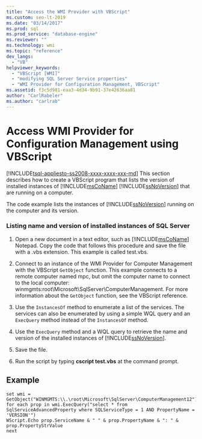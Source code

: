 ```yaml
---
title: "Access the WMI Provider with VBScript"
ms.custom: seo-lt-2019
ms.date: "03/14/2017"
ms.prod: sql
ms.prod_service: "database-engine"
ms.reviewer: ""
ms.technology: wmi
ms.topic: "reference"
dev_langs: 
  - "VB"
helpviewer_keywords: 
  - "VBScript [WMI]"
  - "modifying SQL Server Service properties"
  - "WMI Provider for Configuration Management, VBScript"
ms.assetid: f3c5d981-eaa3-4d34-9b91-37e42636aa81
author: "CarlRabeler"
ms.author: "carlrab"
---
```

# Access WMI Provider for Configuration Management using VBScript
[!INCLUDE[tsql-appliesto-ss2008-xxxx-xxxx-xxx-md](../../includes/tsql-appliesto-ss2008-xxxx-xxxx-xxx-md.md)]
  This section describes how to create a VBScript program that lists the version of installed instances of [!INCLUDE[msCoName](../../includes/msconame-md.md)] [!INCLUDE[ssNoVersion](../../includes/ssnoversion-md.md)] that are running on a computer.  
  
 The code example lists the instances of [!INCLUDE[ssNoVersion](../../includes/ssnoversion-md.md)] running on the computer and its version.  
  
### Listing name and version of installed instances of SQL Server  
  
1.  Open a new document in a text editor, such as [!INCLUDE[msCoName](../../includes/msconame-md.md)] Notepad. Copy the code that follows this procedure and save the file with a .vbs extension. This example is called test.vbs.  
  
2.  Connect to an instance of the WMI Provider for Computer Management with the VBScript `GetObject` function. This example connects to a remote computer named mpc, but omit the computer name to connect to the local computer: winmgmts:root\Microsoft\SqlServer\ComputerManagement. For more information about the `GetObject` function, see the VBScript reference.  
  
3.  Use the `InstancesOf` method to enumerate a list of the services. The services can also be enumerated by using a simple WQL query and an `ExecQuery` method instead of the `InstancesOf` method.  
  
4.  Use the `ExecQuery` method and a WQL query to retrieve the name and version of the installed instances of [!INCLUDE[ssNoVersion](../../includes/ssnoversion-md.md)].  
  
5.  Save the file.  
  
6.  Run the script by typing **cscript test.vbs** at the command prompt.  

## Example  
  
```  
set wmi = GetObject("WINMGMTS:\\.\root\Microsoft\SqlServer\ComputerManagement12")  
for each prop in wmi.ExecQuery("select * from SqlServiceAdvancedProperty where SQLServiceType = 1 AND PropertyName = 'VERSION'")  
WScript.Echo prop.ServiceName & " " & prop.PropertyName & ": " & prop.PropertyStrValue  
next  
```  
  
  
